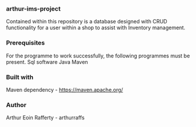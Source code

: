 ### arthur-ims-project
Contained within this repository is a database designed with CRUD functionality for a user within a shop to assist with Inventory management.

### Prerequisites
For the programme to work successfully, the following programmes must be present. 
Sql software
Java
Maven

### Built with
Maven dependency - https://maven.apache.org/

### Author
Arthur Eoin Rafferty - arthurraffs
